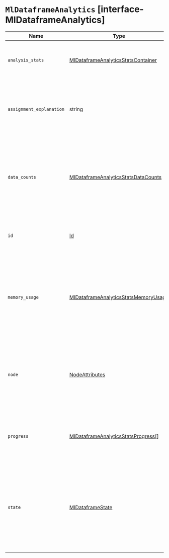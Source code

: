 # `MlDataframeAnalytics` [interface-MlDataframeAnalytics]

| Name | Type | Description |
| - | - | - |
| `analysis_stats` | [MlDataframeAnalyticsStatsContainer](./MlDataframeAnalyticsStatsContainer.md) | An object containing information about the analysis job. |
| `assignment_explanation` | string | For running jobs only, contains messages relating to the selection of a node to run the job. |
| `data_counts` | [MlDataframeAnalyticsStatsDataCounts](./MlDataframeAnalyticsStatsDataCounts.md) | An object that provides counts for the quantity of documents skipped, used in training, or available for testing. |
| `id` | [Id](./Id.md) | The unique identifier of the data frame analytics job. |
| `memory_usage` | [MlDataframeAnalyticsStatsMemoryUsage](./MlDataframeAnalyticsStatsMemoryUsage.md) | An object describing memory usage of the analytics. It is present only after the job is started and memory usage is reported. |
| `node` | [NodeAttributes](./NodeAttributes.md) | Contains properties for the node that runs the job. This information is available only for running jobs. |
| `progress` | [MlDataframeAnalyticsStatsProgress](./MlDataframeAnalyticsStatsProgress.md)[] | The progress report of the data frame analytics job by phase. |
| `state` | [MlDataframeState](./MlDataframeState.md) | The status of the data frame analytics job, which can be one of the following values: failed, started, starting, stopping, stopped. |
